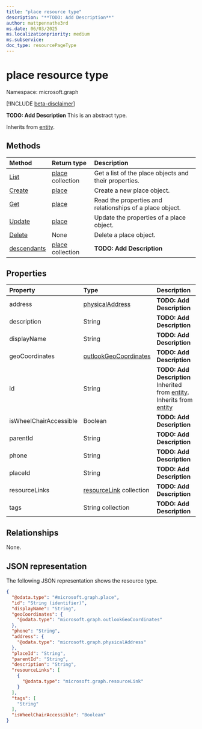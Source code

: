 ```yaml
---
title: "place resource type"
description: "**TODO: Add Description**"
author: mattpennathe3rd
ms.date: 06/03/2025
ms.localizationpriority: medium
ms.subservice:
doc_type: resourcePageType
---
```


# place resource type

Namespace: microsoft.graph

[!INCLUDE [beta-disclaimer](../../includes/beta-disclaimer.md)]

**TODO: Add Description**
This is an abstract type.


Inherits from [entity](../resources/entity.md).


## Methods
|Method|Return type|Description|
|:---|:---|:---|
|[List](../api/place-list.md)|[place](../resources/place.md) collection|Get a list of the place objects and their properties.|
|[Create](../api/place-post-places.md)|[place](../resources/place.md)|Create a new place object.|
|[Get](../api/place-get.md)|[place](../resources/place.md)|Read the properties and relationships of a place object.|
|[Update](../api/place-update.md)|[place](../resources/place.md)|Update the properties of a place object.|
|[Delete](../api/place-delete.md)|None|Delete a place object.|
|[descendants](../api/place-descendants.md)|[place](../resources/place.md) collection|**TODO: Add Description**|

## Properties
|Property|Type|Description|
|:---|:---|:---|
|address|[physicalAddress](../resources/physicaladdress.md)|**TODO: Add Description**|
|description|String|**TODO: Add Description**|
|displayName|String|**TODO: Add Description**|
|geoCoordinates|[outlookGeoCoordinates](../resources/outlookgeocoordinates.md)|**TODO: Add Description**|
|id|String|**TODO: Add Description** Inherited from [entity](../resources/entity.md). Inherits from [entity](../resources/entity.md)|
|isWheelChairAccessible|Boolean|**TODO: Add Description**|
|parentId|String|**TODO: Add Description**|
|phone|String|**TODO: Add Description**|
|placeId|String|**TODO: Add Description**|
|resourceLinks|[resourceLink](../resources/resourcelink.md) collection|**TODO: Add Description**|
|tags|String collection|**TODO: Add Description**|

## Relationships
None.

## JSON representation
The following JSON representation shows the resource type.
<!-- {
  "blockType": "resource",
  "keyProperty": "id",
  "@odata.type": "microsoft.graph.place",
  "baseType": "microsoft.graph.entity",
  "openType": false
}
-->
``` json
{
  "@odata.type": "#microsoft.graph.place",
  "id": "String (identifier)",
  "displayName": "String",
  "geoCoordinates": {
    "@odata.type": "microsoft.graph.outlookGeoCoordinates"
  },
  "phone": "String",
  "address": {
    "@odata.type": "microsoft.graph.physicalAddress"
  },
  "placeId": "String",
  "parentId": "String",
  "description": "String",
  "resourceLinks": [
    {
      "@odata.type": "microsoft.graph.resourceLink"
    }
  ],
  "tags": [
    "String"
  ],
  "isWheelChairAccessible": "Boolean"
}
```

